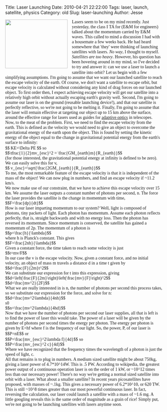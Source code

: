 Title: Laser Launching
Date: 2010-04-21 22:22:00
Tags: laser, launch, satellite, physics
Category: old
Slug: laser-launching
Author: Jesse


<div class="separator" style="clear: both; text-align: center;"></div><div class="separator" style="clear: both; text-align: center;"><a href="http://2.bp.blogspot.com/_SYZpxZOlcb0/S8-y4RmjAhI/AAAAAAAAABE/CueT0Sq1ZYc/s1600/space-war-laser.jpg" imageanchor="1" style="clear: left; float: left; margin-bottom: 1em; margin-right: 1em;"><img border="0" height="156" src="http://2.bp.blogspot.com/_SYZpxZOlcb0/S8-y4RmjAhI/AAAAAAAAABE/CueT0Sq1ZYc/s200/space-war-laser.jpg" width="200" /></a></div><span class="Apple-style-span" style="font-family: Georgia, 'Times New Roman', serif;">Lasers seem to be on my mind recently.  Just yesterday, the class I TA for (E&amp;M for engineers) talked about the momentum carried by E&amp;M waves.  This called to mind a discussion I had with a housemate a few weeks back.  He had heard somewhere that 'they' were thinking of launching satellites with lasers.  </span><i><span class="Apple-style-span" style="font-family: Georgia, 'Times New Roman', serif;">No way</span></i><span class="Apple-style-span" style="font-family: Georgia, 'Times New Roman', serif;">, I thought to myself.  </span><i><span class="Apple-style-span" style="font-family: Georgia, 'Times New Roman', serif;">Satellites are too heavy</span></i><span class="Apple-style-span" style="font-family: Georgia, 'Times New Roman', serif;">.  However, his question has been hovering around in my mind, so I've decided to try and answer it: can we use a laser to launch a satellite into orbit?</span>
<span class="Apple-style-span" style="font-family: Georgia, 'Times New Roman', serif;">
</span>
<a name='more'></a><span class="Apple-style-span" style="font-family: Georgia, 'Times New Roman', serif;">Let us begin with a few simplifying assumptions.  I'm going to assume that we want our launched satellite to reach the escape velocity of the earth.  Of course, we don't want a satellite to escape orbit, but escape velocity is calculated without considering any kind of drag forces on our launched object.  To first order then, I expect achieving escape velocity will get our satellite into a relatively high orbit without actually escaping earth's gravity well.  Second, I'm going to assume our laser is on the ground (reusable launching device!), and that our satellite is perfectly reflective, so we're not going to be melting it.  Finally, I'm going to assume that the laser will remain effective at targeting our object up to 15 km above the surface, around the effective range for lasers used as guides for </span><a href="http://en.wikipedia.org/wiki/Adaptive_optics"><span class="Apple-style-span" style="font-family: Georgia, 'Times New Roman', serif;">adaptive optics</span></a><span class="Apple-style-span" style="font-family: Georgia, 'Times New Roman', serif;"> in telescopes.</span>
<div><span class="Apple-style-span" style="font-family: Georgia, 'Times New Roman', serif;">
</span></div><div><span class="Apple-style-span" style="font-family: Georgia, 'Times New Roman', serif;">Now, to the meat of the problem.  First, we need to find the escape velocity from the earth.  This is defined as the velocity we would need to give an object to overcome the gravitational energy of the earth upon the object.  This is found by setting the kinetic energy of the object equal to the change in gravitational potential energy from the earth's surface to infinity:</span></div><div><span class="Apple-style-span" style="font-family: Georgia, 'Times New Roman', serif;">$$ KE=\Delta PE $$</span>
<span class="Apple-style-span" style="font-family: Georgia, 'Times New Roman', serif;">so </span></div><div><span class="Apple-style-span" style="font-family: Georgia, 'Times New Roman', serif;">$$\tfrac{1}{2}mv_{esc}^2 = \frac{GM_{earth}m}{R_{earth}}$$</span></div><div><span class="Apple-style-span" style="font-family: Georgia, 'Times New Roman', serif;">(for those interested, the gravitational potential energy at infinity is defined to be zero).  We can easily solve this for v,</span></div><div><span class="Apple-style-span" style="font-family: Georgia, 'Times New Roman', serif;">$$ v_{esc}=\sqrt{\frac{2GM_{earth}}{R_{earth}}$$</span></div><div><span class="Apple-style-span" style="font-family: Georgia, 'Times New Roman', serif;">To me, the most remarkable feature of the escape velocity is that it is independent of the mass of the object!  We can now plug in numbers, and find an escape velocity if ~11.2 km/s.</span></div><div><span class="Apple-style-span" style="font-family: Georgia, 'Times New Roman', serif;">
</span></div><div><span class="Apple-style-span" style="font-family: Georgia, 'Times New Roman', serif;">We now make use of our constraint, that we have to achieve this escape velocity over 15 km.  We assume the laser outputs a constant number of photons per second, n.  The force the laser provides the satellite is the change in momentum with time,</span></div><div><span class="Apple-style-span" style="font-family: Georgia, 'Times New Roman', serif;">$$F=\frac{dp}{dt}$$</span></div><div><span class="Apple-style-span" style="font-family: Georgia, 'Times New Roman', serif;"><span class="Apple-style-span" style="font-family: Times;"></span></span>
<span class="Apple-style-span" style="font-family: Georgia, 'Times New Roman', serif;"><span class="Apple-style-span" style="font-family: Times;"></span></span>
<span class="Apple-style-span" style="font-family: Georgia, 'Times New Roman', serif;"><span class="Apple-style-span" style="font-family: Times;"><div><span class="Apple-style-span" style="font-family: Georgia, 'Times New Roman', serif;">How is our laser imparting momentum to our system?  Well, light is composed of photons, tiny packets of light.  Each photon has momentum.  Assume each photon reflects perfectly, that is, straight backwards and with no energy loss.  Then the photon has reversed its momentum.  Since momentum is conserved, the satellite has gained a momentum of 2p.  The momentum of a photon is</span></div><div><span class="Apple-style-span" style="font-family: Georgia, 'Times New Roman', serif;">$$p=\frac{h}{\lambda}$$</span></div><div><span class="Apple-style-span" style="font-family: Georgia, 'Times New Roman', serif;">where h is Planck's constant.  This gives</span></div><div><span class="Apple-style-span" style="font-family: Georgia, 'Times New Roman', serif;">$$F=\frac{2nh}{\lambda}$$</span></div><div><span class="Apple-style-span" style="font-family: Georgia, 'Times New Roman', serif;">
</span></div></span></span></div><div><span class="Apple-style-span" style="font-family: Georgia, 'Times New Roman', serif;">Given a constant force, the time taken to reach some velocity is just </span></div><div><span class="Apple-style-span" style="font-family: Georgia, 'Times New Roman', serif;">$$t=mv/F$$</span></div><div><span class="Apple-style-span" style="font-family: Georgia, 'Times New Roman', serif;">In our case the v is the escape velocity.  Now, given a constant force, and no initial velocity, an object of mass m travels a distance d in a time t given by</span></div><div><span class="Apple-style-span" style="font-family: Georgia, 'Times New Roman', serif;">$$d=\frac{F}{2m}t^2$$</span></div><div><span class="Apple-style-span" style="font-family: Georgia, 'Times New Roman', serif;">We can substitute our expression for t into this expression, giving</span></div><div><span class="Apple-style-span" style="font-family: Georgia, 'Times New Roman', serif;">$$d=\left(\frac{F}{2m}\right)\left(\frac{mv}{F}\right)^2$$</span></div><div><span class="Apple-style-span" style="font-family: Georgia, 'Times New Roman', serif;">$$d=\frac{mv^2}{2F}$$</span></div><div><span class="Apple-style-span" style="font-family: Georgia, 'Times New Roman', serif;">What we are really interested in is n, the number of photons per second this process takes, so we substitute our expression for the force, and solve for n:</span></div><div><span class="Apple-style-span" style="font-family: Georgia, 'Times New Roman', serif;">$$d=\frac{mv^2\lambda}{4nh}$$</span></div><div><span class="Apple-style-span" style="font-family: Georgia, 'Times New Roman', serif;">s0</span></div><div><span class="Apple-style-span" style="font-family: Georgia, 'Times New Roman', serif;">$$n=\frac{mv^2\lambda}{4hd}$$</span></div><div><span class="Apple-style-span" style="font-family: Georgia, 'Times New Roman', serif;">
</span></div><div><span class="Apple-style-span" style="font-family: Georgia, 'Times New Roman', serif;">Now that we have the number of photons per second our laser supplies, all that is left is to find the power of laser this would take.  The power of a laser will be given by the number of photons per second times the energy per photon.  The energy per photon is given by E=hf where f is the frequency of our light.  So, the power, P, of our laser is</span></div><div><span class="Apple-style-span" style="font-family: Georgia, 'Times New Roman', serif;">$$P=nE$$</span>
<span class="Apple-style-span" style="font-family: Georgia, 'Times New Roman', serif;">or </span></div><div><span class="Apple-style-span" style="font-family: Georgia, 'Times New Roman', serif;">$$P=\frac{mv_{esc}^2\lambda f}{4d}$$</span>
<span class="Apple-style-span" style="font-family: Georgia, 'Times New Roman', serif;">so </span></div><div><span class="Apple-style-span" style="font-family: Georgia, 'Times New Roman', serif;">$$P=\frac{mv_{esc}^2 c}{4d}$$</span></div><div><span class="Apple-style-span" style="font-family: Georgia, 'Times New Roman', serif;">Where we have recognized that the frequency times the wavelength of a photon is just the speed of light, c.  </span></div><div><span class="Apple-style-span" style="font-family: Georgia, 'Times New Roman', serif;">
</span></div><div><span class="Apple-style-span" style="font-family: Georgia, 'Times New Roman', serif;">All that remains is to plug in numbers.  A medium sized satellite might be about 750kg, giving a laser power of 4.7*10^14W.  This is .5 PW.  According to wikipedia, the greatest power output of a continuous operation laser is on the order of 1 kW, or ~10^12 times less than our necessary power!  There's no way we're getting a normal sized satellite into orbit with a laser.  What about a smaller satellite?  In recent years picosatellites have proposed, with masses of ~.1kg.  This gives a necessary power of 6.2*10^10, or 620 TW.  This is still ~10^8 times greater than our most powerful continuous laser.  In fact, reversing the calculation, our laser could launch a satellite with a mass of ~1.6 mg.  A little googling reveals this is the same order of magnitude as a grain of rice!  Simply put, we're not going to be launching satellites with lasers anytime soon.</span></div>
